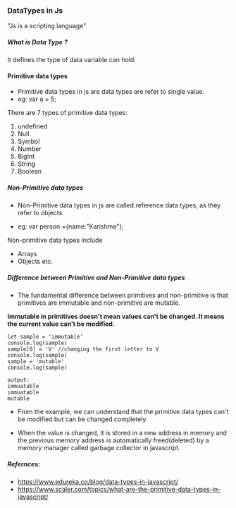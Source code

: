 ### DataTypes in Js

"Js is a scripting language"

##### What is Data Type ?
It defines the type of data variable can hold.

#### Primitive data types
- Primitive data types in js are data types are refer to single value.
- eg: var a = 5;

There are 7 types of primitive data types:
1. undefined
2. Null
3. Symbol
4. Number
5. BigInt
6. String
7. Boolean

##### Non-Primitive data types 
- Non-Primitive data types in js are called reference data types, as they refer to objects.

- eg: var person ={name:"Karishma"};

Non-primitive data types include
- Arrays
- Objects etc.

##### Difference between Primitive and Non-Primitive data types
- The fundamental difference between primitives and non-primitive is that primitives are immutable and non-primitive are mutable.

**Immutable in primitives doesn't mean values can't be changed. It means the current value can't be modified.**

```
let sample = 'immutable'
console.log(sample)
sample[0] = 'V' //changing the first letter to V
console.log(sample)
sample = 'mutable'
console.log(sample)
```

```
output:
immuatable
immuatable
mutable
```

- From the example, we can understand that the primitive data types can't be modified but can be changed completely.

- When the value is changed, it is stored in a new address in memory and the previous memory address is automatically freed(deleted) by a memory manager called garbage collector in javascript.

<!-- [text](https://scaler.com/topics/images/example-of-immutable-objects-in-js.webp) -->

##### Refernces:
- https://www.edureka.co/blog/data-types-in-javascript/
- https://www.scaler.com/topics/what-are-the-primitive-data-types-in-javascript/